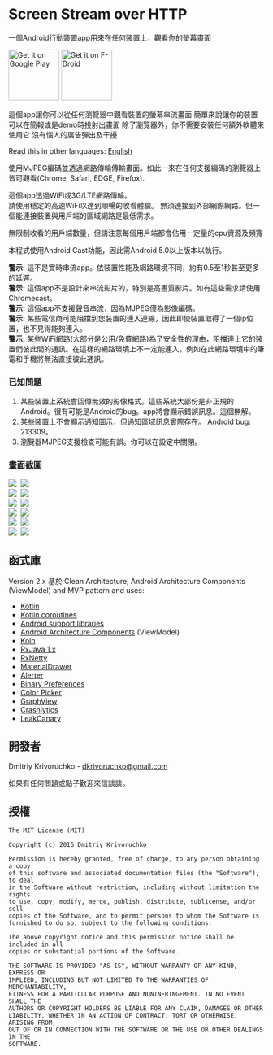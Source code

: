 # Screen Stream over HTTP
一個Android行動裝置app用來在任何裝置上，觀看你的螢幕畫面

<a href='https://play.google.com/store/apps/details?id=info.bumbumapps.screenstream'>
<img alt='Get it on Google Play' src='https://play.google.com/intl/en_us/badges/images/generic/en_badge_web_generic.png' height="100"/></a>
<a href="https://f-droid.org/packages/info.bumbumapps.screenstream/" target="_blank">
<img src="https://f-droid.org/badge/get-it-on.png" alt="Get it on F-Droid" height="100"/></a>

這個app讓你可以從任何瀏覽器中觀看裝置的螢幕串流畫面
簡單來說讓你的裝置可以在簡報或是demo時投射出畫面
除了瀏覽器外，你不需要安裝任何額外軟體來使用它
沒有惱人的廣告彈出及干擾

Read this in other languages: [English](README.md)

使用MJPEG編碼並透過網路傳輸傳輸畫面。如此一來在任何支援編碼的瀏覽器上皆可觀看(Chrome, Safari, EDGE, Firefox).

這個app透過WiFi或3G/LTE網路傳輸。<br>
請使用穩定的高速WiFi以達到順暢的收看體驗。
無須連接到外部網際網路。但一個能連接裝置與用戶端的區域網路是最低需求。

無限制收看的用戶端數量，但請注意每個用戶端都會佔用一定量的cpu資源及頻寬

本程式使用Android Cast功能，因此需Android 5.0以上版本以執行。

**警示:** 這不是實時串流app。依裝置性能及網路環境不同，約有0.5至1秒甚至更多的延遲。<br>
**警示:** 這個app不是設計來串流影片的，特別是高畫質影片。如有這些需求請使用Chromecast。<br>
**警示:** 這個app不支援聲音串流，因為MJPEG僅為影像編碼。<br>
**警示:** 某些電信商可能阻擋到您裝置的連入連線，因此即使裝置取得了一個ip位置，也不見得能夠連入。<br>
**警示:** 某些WiFi網路(大部分是公用/免費網路)為了安全性的理由，阻擋連上它的裝置們彼此間的通訊。在這樣的網路環境上不一定能連入。例如在此網路環境中的筆電和手機將無法直接彼此通訊。

### 已知問題

1. 某些裝置上系統會回傳無效的影像格式。這些系統大部份是非正規的Android。很有可能是Android的bug。app將會顯示錯誤訊息。這個無解。
2. 某些裝置上不會顯示通知圖示，但通知區域訊息實際存在。 Android bug: 213309。
3. 瀏覽器MJPEG支援檢查可能有誤。你可以在設定中關閉。

### 畫面截圖

![](screenshots/screenshot_1.png)&nbsp;
![](screenshots/screenshot_2.png)<br>
![](screenshots/screenshot_3.png)&nbsp;
![](screenshots/screenshot_4.png)<br>
![](screenshots/screenshot_5.png)&nbsp;
![](screenshots/screenshot_6.png)<br>
![](screenshots/screenshot_7.png)&nbsp;
![](screenshots/screenshot_8.png)<br>
![](screenshots/screenshot_9.png)&nbsp;
![](screenshots/screenshot_10.png)<br>
![](screenshots/screenshot_11.png)&nbsp;
![](screenshots/screenshot_12.png)

## 函式庫

Version 2.x 基於 Clean Architecture, Android Architecture Components (ViewModel) and MVP pattern and uses:
* [Kotlin](https://kotlinlang.org)
* [Kotlin coroutines](https://github.com/Kotlin/kotlinx.coroutines)
* [Android support libraries](https://developer.android.com/topic/libraries/support-library/index.html)
* [Android Architecture Components](https://developer.android.com/topic/libraries/architecture/index.html) (ViewModel)
* [Koin](https://github.com/Ekito/koin)
* [RxJava 1.x](https://github.com/ReactiveX/RxJava/tree/1.x)
* [RxNetty](https://github.com/ReactiveX/RxNetty)
* [MaterialDrawer](https://github.com/mikepenz/MaterialDrawer)
* [Alerter](https://github.com/Tapadoo/Alerter)
* [Binary Preferences](https://github.com/iamironz/binaryprefs)
* [Color Picker](https://github.com/jrummyapps/colorpicker)
* [GraphView](https://github.com/appsthatmatter/GraphView)
* [Crashlytics](https://try.crashlytics.com/)
* [LeakCanary](https://github.com/square/leakcanary)


## 開發者

Dmitriy Krivoruchko - <dkrivoruchko@gmail.com>

如果有任何問題或點子歡迎來信談談。

## 授權

```
The MIT License (MIT)

Copyright (c) 2016 Dmitriy Krivoruchko

Permission is hereby granted, free of charge, to any person obtaining a copy
of this software and associated documentation files (the "Software"), to deal
in the Software without restriction, including without limitation the rights
to use, copy, modify, merge, publish, distribute, sublicense, and/or sell
copies of the Software, and to permit persons to whom the Software is
furnished to do so, subject to the following conditions:

The above copyright notice and this permission notice shall be included in all
copies or substantial portions of the Software.

THE SOFTWARE IS PROVIDED "AS IS", WITHOUT WARRANTY OF ANY KIND, EXPRESS OR
IMPLIED, INCLUDING BUT NOT LIMITED TO THE WARRANTIES OF MERCHANTABILITY,
FITNESS FOR A PARTICULAR PURPOSE AND NONINFRINGEMENT. IN NO EVENT SHALL THE
AUTHORS OR COPYRIGHT HOLDERS BE LIABLE FOR ANY CLAIM, DAMAGES OR OTHER
LIABILITY, WHETHER IN AN ACTION OF CONTRACT, TORT OR OTHERWISE, ARISING FROM,
OUT OF OR IN CONNECTION WITH THE SOFTWARE OR THE USE OR OTHER DEALINGS IN THE
SOFTWARE.
```
